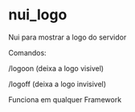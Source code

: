 # nui_logo
Nui para mostrar a logo do servidor


Comandos:

/logoon (deixa a logo visivel)

/logoff (deixa a logo invisivel)

Funciona em qualquer Framework
